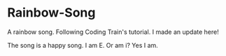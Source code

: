 # Rainbow-Song

A rainbow song. Following Coding Train's tutorial. I made an update here!

The song is a happy song.
I am E. Or am i?
Yes I am.